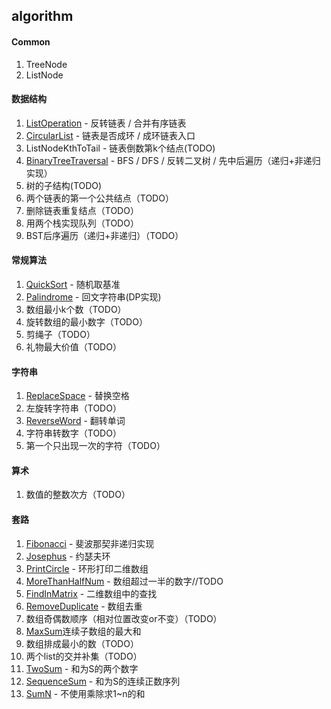 ## algorithm

#### Common
1. TreeNode
2. ListNode

#### 数据结构
1. [ListOperation](https://github.com/jeremylsh/algorithm/blob/master/src/dataStructure/ListOperation.java) - 反转链表 / 合并有序链表
2. [CircularList](https://github.com/jeremylsh/algorithm/blob/master/src/dataStructure/CircularList.java) - 链表是否成环 / 成环链表入口
3. ListNodeKthToTail - 链表倒数第k个结点(TODO)
4. [BinaryTreeTraversal](https://github.com/jeremylsh/algorithm/blob/master/src/dataStructure/BinaryTreeTraversal.java) - BFS / DFS / 反转二叉树 / 先中后遍历（递归+非递归实现）
5. 树的子结构(TODO)
6. 两个链表的第一个公共结点（TODO） 
8. 删除链表重复结点（TODO） 
9. 用两个栈实现队列（TODO）
10. BST后序遍历（递归+非递归）（TODO） 

#### 常规算法
1. [QuickSort](https://github.com/jeremylsh/algorithm/blob/master/src/standard/QuickSort.java) - 随机取基准
2. [Palindrome](https://github.com/jeremylsh/algorithm/blob/master/src/standard/Palindrome.java) - 回文字符串(DP实现)
3. 数组最小k个数（TODO）
4. 旋转数组的最小数字（TODO）
5. 剪绳子（TODO）
6. 礼物最大价值（TODO）

#### 字符串
1. [ReplaceSpace](https://github.com/jeremylsh/algorithm/blob/master/src/string/ReplaceSpace.java) - 替换空格
2. 左旋转字符串（TODO）
3. [ReverseWord](https://github.com/jeremylsh/algorithm/blob/master/src/string/ReverseWord.java) - 翻转单词
4. 字符串转数字（TODO）
5. 第一个只出现一次的字符（TODO）

#### 算术
1. 数值的整数次方（TODO）

#### 套路
1. [Fibonacci](https://github.com/jeremylsh/algorithm/blob/master/src/skill/Fibonacci.java) - 斐波那契非递归实现
2. [Josephus](https://github.com/jeremylsh/algorithm/blob/master/src/skill/Josephus.java) - 约瑟夫环
3. [PrintCircle](https://github.com/jeremylsh/algorithm/blob/master/src/skill/PrintCircle.java) - 环形打印二维数组
4. [MoreThanHalfNum](https://github.com/jeremylsh/algorithm/blob/master/src/skill/MoreThanHalfNum.java) - 数组超过一半的数字//TODO
5. [FindInMatrix](https://github.com/jeremylsh/algorithm/blob/master/src/skill/FindInMatrix.java) - 二维数组中的查找
6. [RemoveDuplicate](https://github.com/jeremylsh/algorithm/blob/master/src/skill/RemoveDuplicate.java) - 数组去重
7. 数组奇偶数顺序（相对位置改变or不变）（TODO）
8. [MaxSum](https://github.com/jeremylsh/algorithm/blob/master/src/skill/MaxSum.java)连续子数组的最大和
9. 数组排成最小的数（TODO）
10. 两个list的交并补集（TODO）
11. [TwoSum](https://github.com/jeremylsh/algorithm/blob/master/src/skill/TwoSum.java) - 和为S的两个数字
12. [SequenceSum](https://github.com/jeremylsh/algorithm/blob/master/src/skill/SequenceSum.java) - 和为S的连续正数序列
13. [SumN](https://github.com/jeremylsh/algorithm/blob/master/src/skill/SumN.java) - 不使用乘除求1~n的和